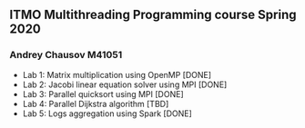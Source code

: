 ## ITMO Multithreading Programming course Spring 2020

### Andrey Chausov M41051

* Lab 1: Matrix multiplication using OpenMP [DONE]
* Lab 2: Jacobi linear equation solver using MPI [DONE]
* Lab 3: Parallel quicksort using MPI [DONE]
* Lab 4: Parallel Dijkstra algorithm [TBD]
* Lab 5: Logs aggregation using Spark [DONE]